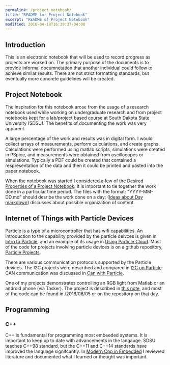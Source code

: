```yaml
---
permalink: /project_notebook/
title: "README for Project Notebook"
excerpt: "README of Project Notebook"
modified: 2016-04-18T16:39:37-04:00
---
```


## Introduction

This is an electronic notebook that will be used to record progress as
projects are worked on. The primary purpose of the documents is to
provide informal documnetation that another individual could follow
to achieve similar results. There are not strict formatting standards,
but eventually more concrete guidelines will be created.

## Project Notebook

The inspiration for this notebook arose from the usage of a research notebook
used while working on undergraduate research and from project notebooks kept
for a lab/project based course at South Dakota State University (SDSU). The benefits
of documenting the work was very apparent.

A large percentage of the work and results was in digital form. I would collect
arrays of measurements, perform calculations, and create graphs. Calculations
were performed using matlab scripts, simulations were created in PSpice, and
measurements were obtained from oscillocopes or simulations. Typically a PDF
could be created that contained a respresentation of the data and then it could
be printed and pasted into the paper notebook.

When the notebook was started I considered a few of the
[Desired Properties of a Project Notebook][1]. It is important to tie together
the work done in a particular time period. The files with the format: 
"YYYY-MM-DD.md" should desribe the work done on a day; 
([Ideas about Day markdown][2]) discusses about possible organization of content. 

## Internet of Things with Particle Devices

Particle is a type of a microcontroller that has wifi capabilities. An
introduction to the capability provided by the particle deivces is given in
[Intro to Particle][9], and an example of its usage in [Using Particle Cloud][3].
Most of the code for projects involving particle devices is on a github
repository, [Particle Projects][4].

There are various communication protocols supported by the Particle devices.
The I2C projects were described and compared in [I2C on Particle][6]. CAN
communication was discussed in [Can with Particle][7].

One of my projects demonstrates controlling an RGB light from Matlab or
an android phone (via Tasker). The project is described in [this note][5], and
most of the code can be found in /2016/06/05 or on the repository on that day.

## Programming

### C++

C++ is fundamental for programming most embeeded systems. It is important to
keep up to date with advancements in the langauge. SDSU teaches C++98 standard,
 but the C++11 and C++14 standards have improved the language signifcantly. In
 [Modern Cpp in Embedded][8] I reviewed literature and documented what I learned
or thought was important.


[1]: 2016/05/10/Desired_properties_of_the_Notebook.md
[2]: 2016/05/11/ideas_about_day_markdown.md
[3]: 2016/06/08/using_particle_cloud.md
[4]: https://github.com/NGenetzky/particle-projects
[5]: 2016/06/05/particle-code-now-on-github.md
[6]: 2016/05/11/i2c_on_particle.md
[7]: 2016/05/16/can-with-particle-v1.md
[8]: 2016/05/16/modern-cpp-in-embedded.md
[9]: 01-now/intro-to-particle.md

